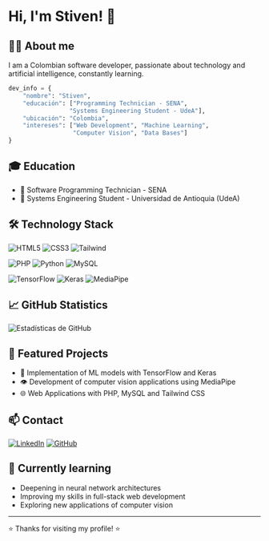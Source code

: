 # Hi, I'm Stiven! 👋

## 👨‍💻 About me
I am a Colombian software developer, passionate about technology and artificial intelligence, constantly learning.

```python
dev_info = {
    "nombre": "Stiven",
    "educación": ["Programming Technician - SENA", 
                 "Systems Engineering Student - UdeA"],
    "ubicación": "Colombia",
    "intereses": ["Web Development", "Machine Learning",
                  "Computer Vision", "Data Bases"]
}
```

## 🎓 Education
- 🔹 Software Programming Technician - SENA
- 🔹 Systems Engineering Student - Universidad de Antioquia (UdeA)

## 🛠️ Technology Stack
<!-- Frontend -->
![HTML5](https://img.shields.io/badge/-HTML5-E34F26?style=flat&logo=html5&logoColor=white)
![CSS3](https://img.shields.io/badge/-CSS3-1572B6?style=flat&logo=css3)
![Tailwind](https://img.shields.io/badge/-Tailwind-38B2AC?style=flat&logo=tailwind-css&logoColor=white)

<!-- Backend -->
![PHP](https://img.shields.io/badge/-PHP-777BB4?style=flat&logo=php&logoColor=white)
![Python](https://img.shields.io/badge/-Python-3776AB?style=flat&logo=Python&logoColor=white)
![MySQL](https://img.shields.io/badge/-MySQL-4479A1?style=flat&logo=mysql&logoColor=white)

<!-- AI/ML -->
![TensorFlow](https://img.shields.io/badge/-TensorFlow-FF6F00?style=flat&logo=tensorflow&logoColor=white)
![Keras](https://img.shields.io/badge/-Keras-D00000?style=flat&logo=keras&logoColor=white)
![MediaPipe](https://img.shields.io/badge/-MediaPipe-00A6D6?style=flat&logo=google&logoColor=white)

## 📈 GitHub Statistics
![Estadísticas de GitHub](https://github-readme-stats.vercel.app/api?username=Stiven9900&show_icons=true&theme=radical)

## 💼 Featured Projects
- 🤖 Implementation of ML models with TensorFlow and Keras
- 👁️ Development of computer vision applications using MediaPipe
- 🌐 Web Applications with PHP, MySQL and Tailwind CSS

## 📫 Contact
[![LinkedIn](https://img.shields.io/badge/-LinkedIn-0077B5?style=flat&logo=LinkedIn&logoColor=white)](https://www.linkedin.com/in/tu-perfil/)
[![GitHub](https://img.shields.io/badge/-GitHub-181717?style=flat&logo=GitHub&logoColor=white)](https://github.com/Stiven9900)

## 🌱 Currently learning
- Deepening in neural network architectures
- Improving my skills in full-stack web development
- Exploring new applications of computer vision

---
⭐️ Thanks for visiting my profile! ⭐️
